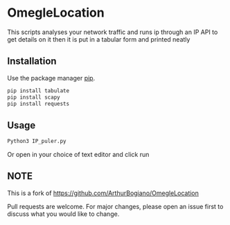 # OmegleLocation
This scripts analyses your network traffic and runs ip through an IP API to get details on it then it is put in a tabular form and printed neatly

## Installation

Use the package manager [pip](https://pip.pypa.io/en/stable/).

```bash
pip install tabulate
pip install scapy
pip install requests
```

## Usage

```bash
Python3 IP_puler.py
```

Or open in your choice of text editor and click run

## NOTE
This is a fork of https://github.com/ArthurBogiano/OmegleLocation

Pull requests are welcome. For major changes, please open an issue first to discuss what you would like to change.

